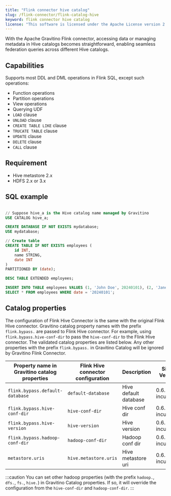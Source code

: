 ```yaml
---
title: "Flink connector hive catalog"
slug: /flink-connector/flink-catalog-hive
keyword: flink connector hive catalog
license: "This software is licensed under the Apache License version 2."
---
```


With the Apache Gravitino Flink connector, accessing data or managing metadata in Hive catalogs becomes straightforward, enabling seamless federation queries across different Hive catalogs.

## Capabilities

Supports most DDL and DML operations in Flink SQL, except such operations:

- Function operations
- Partition operations
- View operations
- Querying UDF
- `LOAD` clause
- `UNLOAD` clause
- `CREATE TABLE LIKE` clause
- `TRUCATE TABLE` clause
- `UPDATE` clause
- `DELETE` clause
- `CALL` clause

## Requirement

* Hive metastore 2.x
* HDFS 2.x or 3.x

## SQL example


```sql

// Suppose hive_a is the Hive catalog name managed by Gravitino
USE CATALOG hive_a;

CREATE DATABASE IF NOT EXISTS mydatabase;
USE mydatabase;

// Create table
CREATE TABLE IF NOT EXISTS employees (
    id INT,
    name STRING,
    date INT
)
PARTITIONED BY (date);

DESC TABLE EXTENDED employees;

INSERT INTO TABLE employees VALUES (1, 'John Doe', 20240101), (2, 'Jane Smith', 20240101);
SELECT * FROM employees WHERE date = '20240101';
```

## Catalog properties

The configuration of Flink Hive Connector is the same with the original Flink Hive connector.
Gravitino catalog property names with the prefix `flink.bypass.` are passed to Flink Hive connector. For example, using `flink.bypass.hive-conf-dir` to pass the `hive-conf-dir` to the Flink Hive connector.
The validated catalog properties are listed below. Any other properties with the prefix `flink.bypass.` in Gravitino Catalog will be ignored by Gravitino Flink Connector.

| Property name in Gravitino catalog properties | Flink Hive connector configuration | Description           | Since Version    |
|-----------------------------------------------|------------------------------------|-----------------------|------------------|
| `flink.bypass.default-database`               | `default-database`                 | Hive default database | 0.6.0-incubating |
| `flink.bypass.hive-conf-dir`                  | `hive-conf-dir`                    | Hive conf dir         | 0.6.0-incubating |
| `flink.bypass.hive-version`                   | `hive-version`                     | Hive version          | 0.6.0-incubating |
| `flink.bypass.hadoop-conf-dir`                | `hadoop-conf-dir`                  | Hadoop conf dir       | 0.6.0-incubating |
| `metastore.uris`                              | `hive.metastore.uris`              | Hive metastore uri    | 0.6.0-incubating |

:::caution
You can set other hadoop properties (with the prefix `hadoop.`, `dfs.`, `fs.`, `hive.`) in Gravitino Catalog properties. If so, it will override
the configuration from the `hive-conf-dir` and `hadoop-conf-dir`.
:::